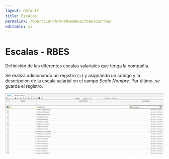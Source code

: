 ```yaml
---
layout: default
title: Escalas
permalink: /Operacion/hrm/rhumanos/rbasica/rbes
editable: si
---
```


# Escalas - RBES  

Definición de las diferentes escalas salariales que tenga la compañía.  

Se realiza adicionando un registro (+) y asignando un código y la descripción de la escala salarial en el campo _Scale Nombre_.  Por último, se guarda el registro.  

![](rbes.png)
